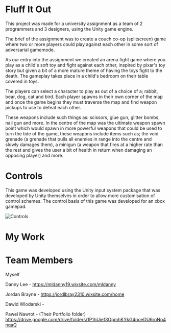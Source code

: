 # Fluff It Out
This project was made for a university assignment as a team of 2 programmers and 3 designers, using the Unity game engine.

The brief of the assignment was to create a couch co-op (splitscreen) game where two or more players could play against each other in some sort of adversarial gamemode. 

As our entry into the assignment we created an arena fight game where you play as a child's soft toy and fight against each other, inspired by pixar's toy story but given a bit of a more mature theme of having the toys fight to the death. The gameplay takes place in a child's bedroom on their table covered in toys.

The players can select a character to play as out of a choice of a; rabbit, bear, dog, cat and bird. Each player spawns in their own corner of the map and once the game begins they must traverse the map and find weapon pickups to use to defeat each other. 

These weapons include such things as: scissors, glue gun, glitter bombs, nail gun and more. In the centre of the map was the ultimate weapon spawn point which would spawn in more powerful weapons that could be used to turn the tide of the game, these weapons include items such as; the void grenade (a grenade that pulls all enemies in range into the centre and slowly damages them), a minigun (a weapon that fires at a higher rate than the rest and gives the user a bit of health in return when damaging an opposing player) and more.

# Controls
This game was developed using the Unity input system package that was developed by Unity themselves in order to allow more customisation of control schemes. 
The control basis of this game was developed for an xbox gamepad.

![Controls](https://user-images.githubusercontent.com/71353999/157933885-56bb1279-1460-46ab-b703-aa16446a2487.png)



# My Work

# Team Members
Myself

Danny Lee - https://mldanny19.wixsite.com/mldanny

Jordan Brayne - https://jordlbray2310.wixsite.com/home

Dawid Wlodarski - 

Pawel Nawrot - (Their Portfolio folder) https://drive.google.com/drive/folders/1P1hUief3OpmhKYkG4noeDU6roNp4nqaQ

